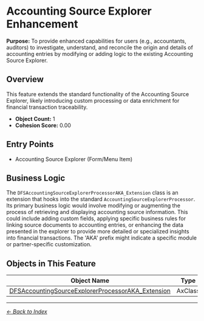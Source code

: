 # Accounting Source Explorer Enhancement

**Purpose:** To provide enhanced capabilities for users (e.g., accountants, auditors) to investigate, understand, and reconcile the origin and details of accounting entries by modifying or adding logic to the existing Accounting Source Explorer.

## Overview

This feature extends the standard functionality of the Accounting Source Explorer, likely introducing custom processing or data enrichment for financial transaction traceability.

- **Object Count:** 1
- **Cohesion Score:** 0.00

## Entry Points

- Accounting Source Explorer (Form/Menu Item)

## Business Logic

The `DFSAccountingSourceExplorerProcessorAKA_Extension` class is an extension that hooks into the standard `AccountingSourceExplorerProcessor`. Its primary business logic would involve modifying or augmenting the process of retrieving and displaying accounting source information. This could include adding custom fields, applying specific business rules for linking source documents to accounting entries, or enhancing the data presented in the explorer to provide more detailed or specialized insights into financial transactions. The 'AKA' prefix might indicate a specific module or partner-specific customization.

## Objects in This Feature

| Object Name | Type | Extension | Description |
|-------------|------|-----------|-------------|
| [DFSAccountingSourceExplorerProcessorAKA_Extension](Objects/DFSAccountingSourceExplorerProcessorAKA_Extension.md) | AxClass |  |  |

---

*[← Back to Index](../../index.md)*
